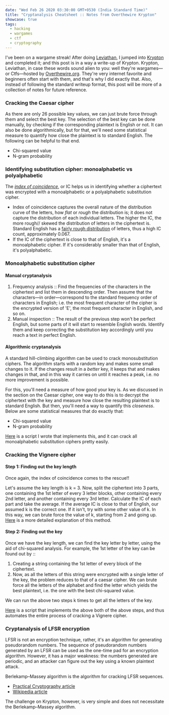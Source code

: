 ```yaml
---
date: "Wed Feb 26 2020 03:30:00 GMT+0530 (India Standard Time)"
title: "Cryptanalysis Cheatsheet :: Notes from Overthewire Krypton"
showcase: true
tags:
  - hacking
  - wargames
  - ctf
  - cryptography
---
```


I've been on a wargame streak! After doing [Leviathan](https://sumit-ghosh.com/articles/notes-overthewire-leviathan/), I jumped into [Krypton](https://overthewire.org/wargames/krypton/) and completed it; and this post is in a way a write-up of Krypton. Krypton, Leviathan, in case these words sound alien to you: well they're wargames—or Ctfs—hosted by [Overthewire.org](https://overthewire.org/wargames/). They're very internet favorite and beginners often start with them, and that's why I did exactly that. Also, instead of following the standard writeup format, this post will be more of a collection of notes for future reference.

### Cracking the Caesar cipher

As there are only 26 possible key values, we can just brute force through them and select the best key. The selection of the best key can be done manually, by checking if the corresponding plaintext is English or not. It can also be done algorithmically, but for that, we'll need some statistical measure to quantify how close the plaintext is to standard English. The following can be helpful to that end.

- Chi-squared value
- N-gram probability

### Identifying substitution cipher: monoalphabetic vs polyalphabetic

The [_index of coincidence_](http://practicalcryptography.com/cryptanalysis/text-characterisation/index-coincidence/), or IC helps us in identifying whether a ciphertext was encrypted with a monoalphabetic or a polyalphabetic substitution cipher.

- Index of coincidence captures the overall nature of the distribution curve of the letters, how _flat_ or _rough_ the distribution is; it does not capture the distribution of each individual letters. The higher the IC, the more rough// skewed the distribution of letters in the ciphertext is. Standard English has a [fairly rough distribution](https://en.wikipedia.org/wiki/Letter_frequency) of letters, thus a high IC count, approximately 0.067.
- If the IC of the ciphertext is close to that of English, it's a monoalphabetic cipher. If it's considerably smaller than that of English, it's polyalphabetic.

### Monoalphabetic substitution cipher

#### Manual cryptanalysis

1. Frequency analysis :: Find the frequencies of the characters in the ciphertext and list them in descending order. Then assume that the characters—in order—correspond to the standard frequency order of characters in English; i.e. the most frequent character of the cipher is the encrypted version of 'E', the most frequent character in English, and so on.
2. Manual inspection :: The result of the previous step won't be perfect English, but some parts of it will start to resemble English words. Identify them and keep correcting the substitution key accordingly until you reach a text in perfect English.

#### Algorithmic cryptanalysis

A standard hill-climbing algorithm can be used to crack monosubstitution ciphers. The algorithm starts with a random key and makes some small changes to it. If the changes result in a _better_ key, it keeps that and makes changes in that, and in this way it carries on until it reaches a peak, i.e. no more improvement is possible.

For this, you'll need a measure of how good your key is. As we discussed in the section on the Caesar cipher, one way to do this is to decrypt the ciphertext with the key and measure how close the resulting plaintext is to standard English. But then, you'll need a way to quantify this _closeness_. Below are some statistical measures that do exactly that:

- Chi-squared value
- N-gram probability

[Here](https://github.com/SkullTech/cryptanalysis-scripts) is a script I wrote that implements this, and it can crack all monoalphabetic substitution ciphers pretty easily.

### Cracking the Vignere cipher

#### Step 1: Finding out the key length

Once again, the index of coincidence comes to the rescue!!

Let's assume the key length is k = 3. Now, split the ciphertext into 3 parts, one containing the 1st letter of every 3 letter blocks, other containing every 2nd letter, and another containing every 3rd letter. Calculate the IC of each part and take the average. If the average IC is close to that of English, our assumed k is the correct one. If it isn't, try with some other value of k. In this way, we can brute force the value of k, starting from 2 and going up. [Here](http://practicalcryptography.com/cryptanalysis/stochastic-searching/cryptanalysis-vigenere-cipher/) is a more detailed explanation of this method.

#### Step 2: Finding out the key

Once we have the key length, we can find the key letter by letter, using the aid of chi-squared analysis. For example, the 1st letter of the key can be found out by ::

1. Creating a string containing the 1st letter of every block of the ciphertext.
2. Now, as all the letters of this string were encrypted with a single letter of the key, the problem reduces to that of a caesar cipher. We can brute force all the letters of the alphabet and find the letter which yields the best plaintext, i.e. the one with the best chi-squared value.

We can run the above two steps k times to get all the letters of the key.

[Here](https://github.com/SkullTech/cryptanalysis-scripts) is a script that implements the above both of the above steps, and thus automates the entire process of cracking a Vignere cipher.

### Cryptanalysis of LFSR encryption

LFSR is not an encryption technique, rather, it's an algorithm for generating pseudorandom numbers. The sequence of pseudorandom numbers generated by an LFSR can be used as the one-time pad for an encryption algorithm. However, it has a major weakness: the numbers generated are periodic, and an attacker can figure out the key using a known plaintext attack.

Berlekamp–Massey algorithm is the algorithm for cracking LFSR sequences.

- [Practical Cryptography article](http://practicalcryptography.com/cryptanalysis/modern-cryptanalysis/lfsrs-and-berlekampmassey-algorithm/)
- [Wikipedia article](https://en.wikipedia.org/wiki/Berlekamp%E2%80%93Massey_algorithm)

The challenge on Krypton, however, is very simple and does not necessitate the Berlekamp–Massey algorithm.
